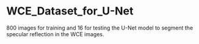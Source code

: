 # WCE_Dataset_for_U-Net
800 images for training and 16 for testing the U-Net model to segment the specular reflection in the WCE images.
